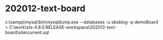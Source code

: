 # 202012-text-board
c:\xampp\mysql\bin\mysqldump.exe --databases -u sbsblog -p demoBoard > C:\work\sts-4.8.0.RELEASE-workspace\202012-text-board\site\current.sql
